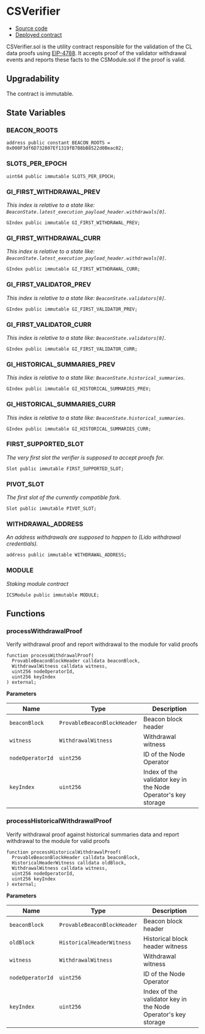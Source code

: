 # CSVerifier

- [Source code](https://github.com/lidofinance/community-staking-module/blob/fa7ba8a0bab685fc924aa1b135b8d59f4c6de497/src/CSVerifier.sol)
- [Deployed contract](https://etherscan.io/address/0x3Dfc50f22aCA652a0a6F28a0F892ab62074b5583)

CSVerifier.sol is the utility contract responsible for the validation of the CL data proofs using [EIP-4788](https://eips.ethereum.org/EIPS/eip-4788). It accepts proof of the validator withdrawal events and reports these facts to the CSModule.sol if the proof is valid.

## Upgradability

The contract is immutable.

## State Variables

### BEACON_ROOTS

```solidity
address public constant BEACON_ROOTS = 0x000F3df6D732807Ef1319fB7B8bB8522d0Beac02;
```

### SLOTS_PER_EPOCH

```solidity
uint64 public immutable SLOTS_PER_EPOCH;
```

### GI_FIRST_WITHDRAWAL_PREV

_This index is relative to a state like: `BeaconState.latest_execution_payload_header.withdrawals[0]`._

```solidity
GIndex public immutable GI_FIRST_WITHDRAWAL_PREV;
```

### GI_FIRST_WITHDRAWAL_CURR

_This index is relative to a state like: `BeaconState.latest_execution_payload_header.withdrawals[0]`._

```solidity
GIndex public immutable GI_FIRST_WITHDRAWAL_CURR;
```

### GI_FIRST_VALIDATOR_PREV

_This index is relative to a state like: `BeaconState.validators[0]`._

```solidity
GIndex public immutable GI_FIRST_VALIDATOR_PREV;
```

### GI_FIRST_VALIDATOR_CURR

_This index is relative to a state like: `BeaconState.validators[0]`._

```solidity
GIndex public immutable GI_FIRST_VALIDATOR_CURR;
```

### GI_HISTORICAL_SUMMARIES_PREV

_This index is relative to a state like: `BeaconState.historical_summaries`._

```solidity
GIndex public immutable GI_HISTORICAL_SUMMARIES_PREV;
```

### GI_HISTORICAL_SUMMARIES_CURR

_This index is relative to a state like: `BeaconState.historical_summaries`._

```solidity
GIndex public immutable GI_HISTORICAL_SUMMARIES_CURR;
```

### FIRST_SUPPORTED_SLOT

_The very first slot the verifier is supposed to accept proofs for._

```solidity
Slot public immutable FIRST_SUPPORTED_SLOT;
```

### PIVOT_SLOT

_The first slot of the currently compatible fork._

```solidity
Slot public immutable PIVOT_SLOT;
```

### WITHDRAWAL_ADDRESS

_An address withdrawals are supposed to happen to (Lido withdrawal credentials)._

```solidity
address public immutable WITHDRAWAL_ADDRESS;
```

### MODULE

_Staking module contract_

```solidity
ICSModule public immutable MODULE;
```

## Functions

### processWithdrawalProof

Verify withdrawal proof and report withdrawal to the module for valid proofs

```solidity
function processWithdrawalProof(
  ProvableBeaconBlockHeader calldata beaconBlock,
  WithdrawalWitness calldata witness,
  uint256 nodeOperatorId,
  uint256 keyIndex
) external;
```

**Parameters**

| Name             | Type                        | Description                                                   |
| ---------------- | --------------------------- | ------------------------------------------------------------- |
| `beaconBlock`    | `ProvableBeaconBlockHeader` | Beacon block header                                           |
| `witness`        | `WithdrawalWitness`         | Withdrawal witness                                            |
| `nodeOperatorId` | `uint256`                   | ID of the Node Operator                                       |
| `keyIndex`       | `uint256`                   | Index of the validator key in the Node Operator's key storage |

### processHistoricalWithdrawalProof

Verify withdrawal proof against historical summaries data and report withdrawal to the module for valid proofs

```solidity
function processHistoricalWithdrawalProof(
  ProvableBeaconBlockHeader calldata beaconBlock,
  HistoricalHeaderWitness calldata oldBlock,
  WithdrawalWitness calldata witness,
  uint256 nodeOperatorId,
  uint256 keyIndex
) external;
```

**Parameters**

| Name             | Type                        | Description                                                   |
| ---------------- | --------------------------- | ------------------------------------------------------------- |
| `beaconBlock`    | `ProvableBeaconBlockHeader` | Beacon block header                                           |
| `oldBlock`       | `HistoricalHeaderWitness`   | Historical block header witness                               |
| `witness`        | `WithdrawalWitness`         | Withdrawal witness                                            |
| `nodeOperatorId` | `uint256`                   | ID of the Node Operator                                       |
| `keyIndex`       | `uint256`                   | Index of the validator key in the Node Operator's key storage |
